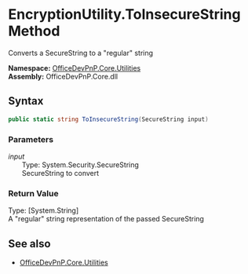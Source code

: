 # EncryptionUtility.ToInsecureString Method  
Converts a SecureString to a "regular" string  

**Namespace:** [OfficeDevPnP.Core.Utilities](OfficeDevPnP.Core.Utilities.md)  
**Assembly:** OfficeDevPnP.Core.dll  
## Syntax
```C#
public static string ToInsecureString(SecureString input)
```
### Parameters
*input*  
&emsp;&emsp;Type: System.Security.SecureString  
&emsp;&emsp;SecureString to convert  
  
### Return Value
Type: [System.String]  
A "regular" string representation of the passed SecureString

## See also
- [OfficeDevPnP.Core.Utilities](OfficeDevPnP.Core.Utilities.md)
